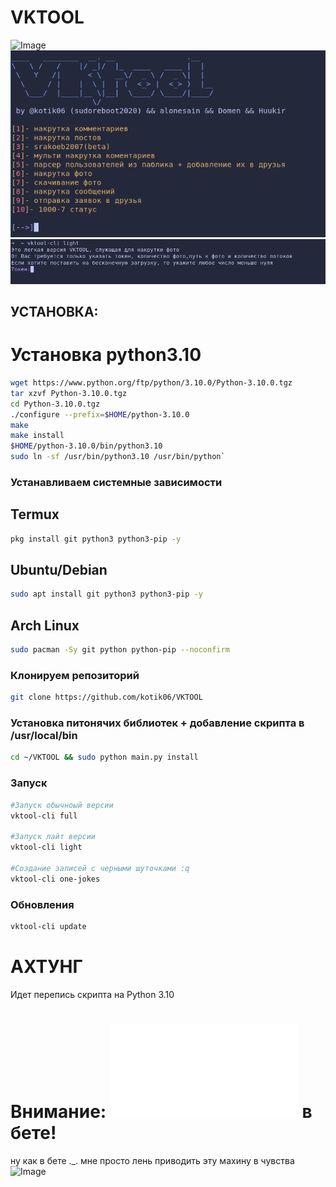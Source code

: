 # VKTOOL


![Image](img/menu.png)
![Image](img/2.png)
![Image](img/3.png)


## УСТАНОВКА:
# Установка python3.10 
```zsh
wget https://www.python.org/ftp/python/3.10.0/Python-3.10.0.tgz 
tar xzvf Python-3.10.0.tgz 
cd Python-3.10.0.tgz 
./configure --prefix=$HOME/python-3.10.0
make
make install
$HOME/python-3.10.0/bin/python3.10
sudo ln -sf /usr/bin/python3.10 /usr/bin/python`

```

### Устанавливаем системные зависимости
## Termux

```zsh
pkg install git python3 python3-pip -y
```

## Ubuntu/Debian
```zsh
sudo apt install git python3 python3-pip -y
```

## Arch Linux
```zsh
sudo pacman -Sy git python python-pip --noconfirm
```

### Клонируем репозиторий
```zsh
git clone https://github.com/kotik06/VKTOOL
```

### Установка питонячих библиотек + добавление скрипта в /usr/local/bin
```zsh
cd ~/VKTOOL && sudo python main.py install
``` 
### Запуск
```zsh
#Запуск обычноый версии
vktool-cli full 

#Запуск лайт версии
vktool-cli light

#Создание записей с черными шуточками :q
vktool-cli one-jokes
```

### Обновления
```zsh
vktool-cli update
```

# АХТУНГ 

Идет перепись скрипта на Python 3.10



# Внимание: ![srakoeb2007](srakoeb2007.py) в бете! 
ну как в бете ._. 
мне просто лень приводить эту махину в чувства
![Image](https://im0-tub-ru.yandex.net/i?id=abb5fe5771dc6f9e9b734423eeae7d3c&n=13)
